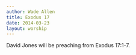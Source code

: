 ```yaml
---
author: Wade Allen
title: Exodus 17
date: 2014-03-23
layout: worship
---
```


David Jones will be preaching from Exodus 17:1-7.
